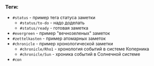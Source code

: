 ### Теги:
- `#status` - пример тега статуса заметки
	- `#status/to-do` - надо доделать
	- `#status/ready` - готовая заметка
- `#evergreen` - пример "вечнозеленых" заметок
- `#zettelkasten` - пример атомарных заметок
- `#chronicle` - пример хронологической заметки
	- `#chronicle/Rho1` - хронология событий в системе Коперника
	- `#chronicle/Sun` - хроника событий в Солнечной системе
- `#con`